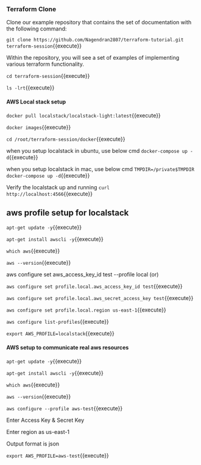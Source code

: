 ### Terraform Clone ####

Clone our example repository that contains the set of documentation with the following command:

`git clone https://github.com/Nagendran2807/terraform-tutorial.git terraform-session`{{execute}}

Within the repository, you will see a set of examples of implementing various terraform functionality.

`cd terraform-session`{{execute}}

`ls -lrt`{{execute}}


#### AWS Local stack setup ##########
`docker pull localstack/localstack-light:latest`{{execute}}

`docker images`{{execute}}

`cd /root/terraform-session/docker`{{execute}}

when you setup localstack in ubuntu, use below cmd
`docker-compose up -d`{{execute}}

when you setup localstack in mac, use below cmd
`TMPDIR=/private$TMPDIR docker-compose up -d`{{execute}}

Verify the localstack up and running
`curl http://localhost:4566`{{execute}}

## aws profile setup for localstack ###
`apt-get update -y`{{execute}}

`apt-get install awscli -y`{{execute}}

`which aws`{{execute}}

`aws --version`{{execute}}

aws configure set aws_access_key_id test --profile local (or)

`aws configure set profile.local.aws_access_key_id test`{{execute}}

`aws configure set profile.local.aws_secret_access_key test`{{execute}}

`aws configure set profile.local.region us-east-1`{{execute}}

`aws configure list-profiles`{{execute}}

`export AWS_PROFILE=localstack`{{execute}}


#### AWS setup to communicate real aws resources ##########
`apt-get update -y`{{execute}}

`apt-get install awscli -y`{{execute}}

`which aws`{{execute}}

`aws --version`{{execute}}

`aws configure --profile aws-test`{{execute}}

Enter Access Key & Secret Key

Enter region as us-east-1

Output format is json

`export AWS_PROFILE=aws-test`{{execute}}